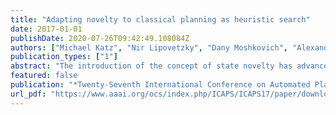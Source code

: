 ```yaml
---
title: "Adapting novelty to classical planning as heuristic search"
date: 2017-01-01
publishDate: 2020-07-26T09:42:49.108084Z
authors: ["Michael Katz", "Nir Lipovetzky", "Dany Moshkovich", "Alexander Tuisov"]
publication_types: ["1"]
abstract: "The introduction of the concept of state novelty has advanced the state of the art in deterministic online planning in Atari-like problems and in planning with rewards in general, when rewards are defined on states. In classical planning, however, the success of novelty as the dichotomy between novel and non-novel states was somewhat limited. Until very recently, novelty-based methods were not able to successfully compete with state-of-the-art heuristic search based planners. In this work we adapt the concept of novelty to heuristic search planning, defining the novelty of a state with respect to its heuristic estimate. We extend the dichotomy between novel and non-novel states and quantify the novelty degree of state facts. We then show a variety of heuristics based on the concept of novelty and exploit the recently introduced best-first width search for satisficing classical planning. Finally, we empirically show the resulting planners to significantly improve the state of the art in satisficing planning."
featured: false
publication: "*Twenty-Seventh International Conference on Automated Planning and Scheduling*"
url_pdf: "https://www.aaai.org/ocs/index.php/ICAPS/ICAPS17/paper/download/15736/15102"
---
```


